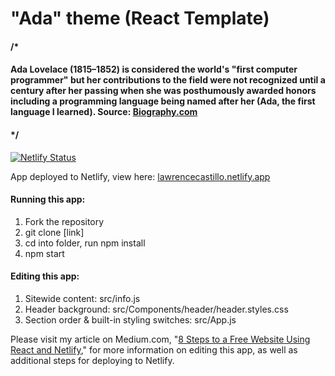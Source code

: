 # "Ada" theme (React Template)

#### /*
#### Ada Lovelace (1815–1852) is considered the world's "first computer programmer" but her contributions to the field were not recognized until a century after her passing when she was posthumously awarded honors including a programming language being named after her (Ada, the first language I learned). Source: [Biography.com](https://www.biography.com/scholar/ada-lovelace)
#### */

[![Netlify Status](https://api.netlify.com/api/v1/badges/42e520fe-9d83-470c-8b40-10060adec0e6/deploy-status)](https://app.netlify.com/sites/lawrencecastillo/deploys)

App deployed to Netlify, view here: [lawrencecastillo.netlify.app](https://lawrencecastillo.netlify.app/)

#### Running this app:
1. Fork the repository
2. git clone [link]
3. cd into folder, run npm install
4. npm start

#### Editing this app:
1. Sitewide content: src/info.js
2. Header background: src/Components/header/header.styles.css
3. Section order & built-in styling switches: src/App.js

Please visit my article on Medium.com, "[8 Steps to a Free Website Using React and Netlify](https://medium.com/@lawrence.g.castillo/8-steps-to-a-free-website-using-react-and-netlify-5e2149ede464)," for more information on editing this app, as well as additional steps for deploying to Netlify.
